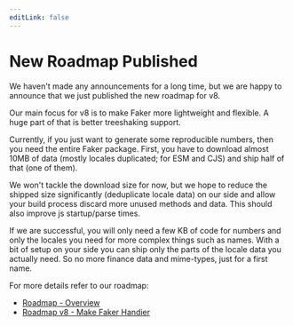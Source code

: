 ```yaml
---
editLink: false
---
```


# New Roadmap Published

We haven't made any announcements for a long time, but we are happy to announce that we just published the new roadmap for v8.

Our main focus for v8 is to make Faker more lightweight and flexible.
A huge part of that is better treeshaking support.

Currently, if you just want to generate some reproducible numbers, then you need the entire Faker package.
First, you have to download almost 10MB of data (mostly locales duplicated; for ESM and CJS) and ship half of that (one of them).

We won't tackle the download size for now,
but we hope to reduce the shipped size significantly (deduplicate locale data) on our side and allow your build process discard more unused methods and data.
This should also improve js startup/parse times.

If we are successful, you will only need a few KB of code for numbers and only the locales you need for more complex things such as names.
With a bit of setup on your side you can ship only the parts of the locale data you actually need.
So no more finance data and mime-types, just for a first name.

For more details refer to our roadmap:

- [Roadmap - Overview](../roadmap/index.html)
- [Roadmap v8 - Make Faker Handier](../roadmap/v8.html)
